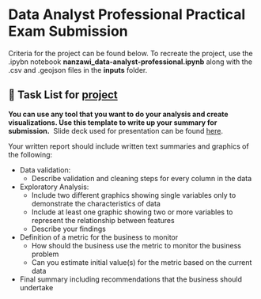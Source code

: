 # Data Analyst Professional Practical Exam Submission
Criteria for the project can be found below. To recreate the project, use the .ipybn notebook **nanzawi_data-analyst-professional.ipynb** along with the .csv and .geojson files in the **inputs** folder.


## 📝 Task List for [project](https://s3.amazonaws.com/talent-assets.datacamp.com/Practical+-+DAP+-+Product+Sales.pdf#page=3&zoom=100,96,804)

**You can use any tool that you want to do your analysis and create visualizations. Use this template to write up your summary for submission.**
​
Slide deck used for presentation can be found [here](https://docs.google.com/presentation/d/1sXVjVKoreYaaTvIZeL02USTI305lF1bj3cNtAPhFT3Q/edit?usp=sharing).

Your written report should include written text summaries and graphics of the following:
- Data validation:   
  - Describe validation and cleaning steps for every column in the data 
- Exploratory Analysis:  
  - Include two different graphics showing single variables only to demonstrate the characteristics of data  
  - Include at least one graphic showing two or more variables to represent the relationship between features
  - Describe your findings
- Definition of a metric for the business to monitor  
  - How should the business use the metric to monitor the business problem
  - Can you estimate initial value(s) for the metric based on the current data
- Final summary including recommendations that the business should undertake